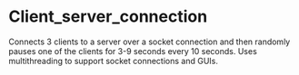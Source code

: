# Client_server_connection

Connects 3 clients to a server over a socket connection and then randomly pauses one of the clients for 3-9 seconds every 10 seconds. Uses multithreading to support socket connections and GUIs.
